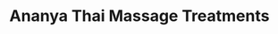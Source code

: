 ---
title: "Ananya Thai Massage Treatments"
url: /cardiff/ananya-thai-massage-treatments/
shop: Massage
---